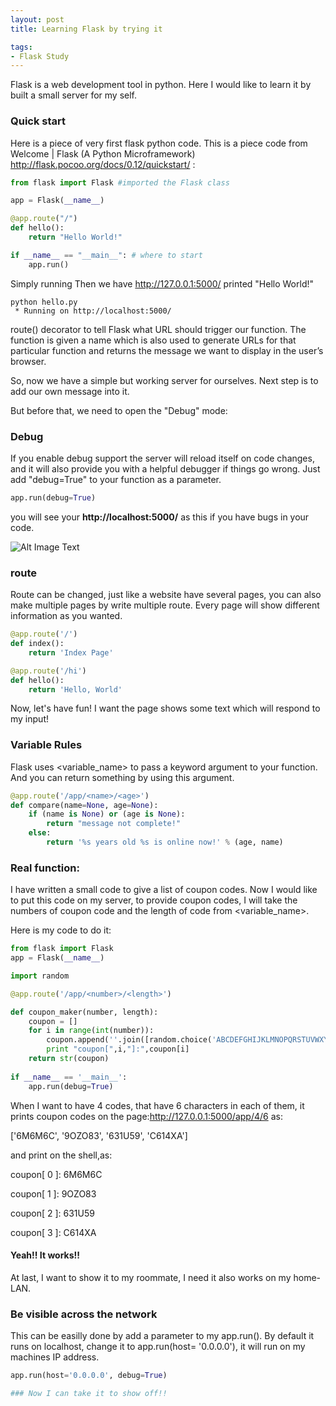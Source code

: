 ```yaml
---
layout: post
title: Learning Flask by trying it

tags: 
- Flask Study
---
```

Flask is a web development tool in python. Here I would like to learn it by built a small server for my self.

### Quick start
Here is a piece of very first flask python code. This is a piece code from Welcome | Flask (A Python Microframework)
<http://flask.pocoo.org/docs/0.12/quickstart/> : 

```python
from flask import Flask #imported the Flask class

app = Flask(__name__)

@app.route("/")
def hello():
    return "Hello World!"

if __name__ == "__main__": # where to start
    app.run() 
```
Simply running Then we have http://127.0.0.1:5000/ printed "Hello World!"

```
python hello.py
 * Running on http://localhost:5000/
```

route() decorator to tell Flask what URL should trigger our function.
The function is given a name which is also used to generate URLs for that particular function and returns the message we want to display in the user’s browser.

So, now we have a simple but working server for ourselves. Next step is to add our own message into it.

But before that, we need to open the "Debug" mode:

### Debug
If you enable debug support the server will reload itself on code changes, and it will also provide you with a helpful debugger if things go wrong.
Just add "debug=True" to your function as a parameter.

```python
app.run(debug=True) 
```
you will see your **http://localhost:5000/** as this if you have bugs in your code.

![Alt Image Text](http://flask.pocoo.org/docs/0.12/_images/debugger.png "Type Error")

### route
Route can be changed, just like a website have several pages, you can also make multiple pages by write multiple route. Every page will show different information as you wanted.

```python
@app.route('/')
def index():
    return 'Index Page'

@app.route('/hi')
def hello():
    return 'Hello, World'
```

Now, let's have fun!
I want the page shows some text which will respond to my input!
	
### Variable Rules
Flask uses \<variable_name>  to pass a keyword argument to your function. And you can return something by using this argument.

```python
@app.route('/app/<name>/<age>')
def compare(name=None, age=None):
    if (name is None) or (age is None):
        return "message not complete!"
    else:
    	return '%s years old %s is online now!' % (age, name)
```

### Real function:
I have written a small code to give a list of coupon codes. Now I would like to put this code on my server, to provide coupon codes, I will take the numbers of coupon code and the length of code from \<variable_name>.

Here is my code to do it:

``` python
from flask import Flask 
app = Flask(__name__)

import random

@app.route('/app/<number>/<length>')

def coupon_maker(number, length):
    coupon = []
    for i in range(int(number)):
        coupon.append(''.join([random.choice('ABCDEFGHIJKLMNOPQRSTUVWXYZ0123456789') for _ in range(int(length))]))
        print "coupon[",i,"]:",coupon[i]
    return str(coupon)
    
if __name__ == '__main__':
    app.run(debug=True)
```    
When I want to have 4 codes, that have 6 characters in each of them, it prints coupon codes on the page:<http://127.0.0.1:5000/app/4/6> as: 

['6M6M6C', '9OZO83', '631U59', 'C614XA']

and print on the shell,as:

coupon[ 0 ]: 6M6M6C

coupon[ 1 ]: 9OZO83

coupon[ 2 ]: 631U59

coupon[ 3 ]: C614XA

#### Yeah!!  It works!!

At last, I want to show it to my roommate, I need it also works on my home-LAN.

### Be visible across the network

This can be easilly done by add a parameter to my app.run(). By default it runs on localhost, change it to app.run(host= '0.0.0.0'), it will run on my machines IP address.

```python
app.run(host='0.0.0.0', debug=True)

### Now I can take it to show off!!

